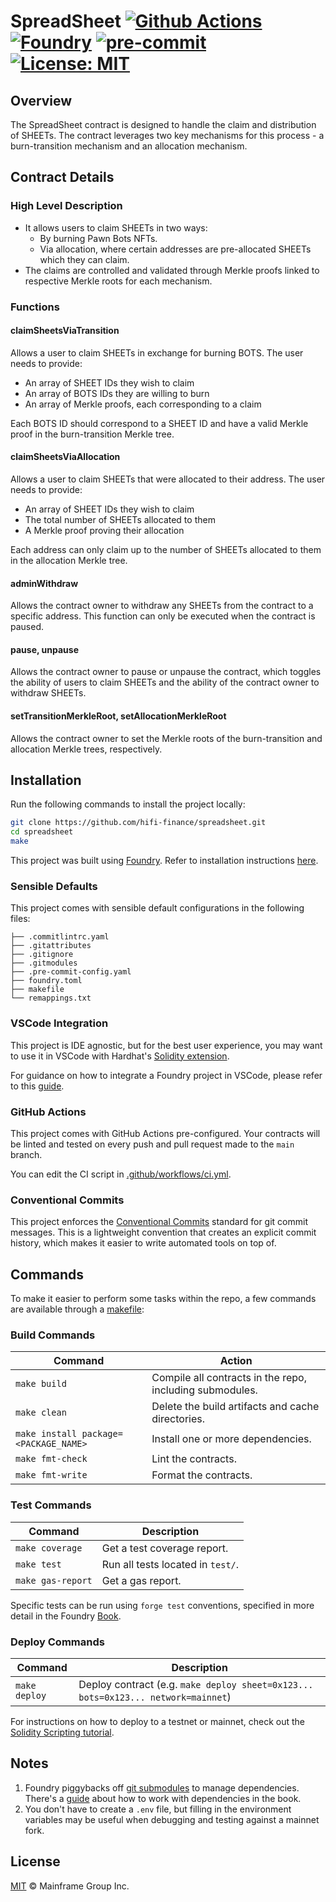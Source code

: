 # SpreadSheet [![Github Actions][gha-badge]][gha] [![Foundry][foundry-badge]][foundry] [![pre-commit][pre-commit-badge]][pre-commit] [![License: MIT][license-badge]][license]

[gha]: https://github.com/hifi-finance/spreadsheet/actions
[gha-badge]: https://github.com/hifi-finance/spreadsheet/actions/workflows/ci.yml/badge.svg
[foundry]: https://getfoundry.sh/
[foundry-badge]: https://img.shields.io/badge/Built%20with-Foundry-FFDB1C.svg
[license]: https://opensource.org/licenses/MIT
[license-badge]: https://img.shields.io/badge/License-MIT-blue.svg
[pre-commit]: https://pre-commit.com
[pre-commit-badge]: https://img.shields.io/badge/pre--commit-enabled-brightgreen?logo=pre-commit

## Overview

The SpreadSheet contract is designed to handle the claim and distribution of SHEETs. The contract leverages two key mechanisms for this process - a burn-transition mechanism and an allocation mechanism.

## Contract Details

### High Level Description

- It allows users to claim SHEETs in two ways:
  - By burning Pawn Bots NFTs.
  - Via allocation, where certain addresses are pre-allocated SHEETs which they can claim.
- The claims are controlled and validated through Merkle proofs linked to respective Merkle roots for each mechanism.

### Functions

#### claimSheetsViaTransition

Allows a user to claim SHEETs in exchange for burning BOTS. The user needs to provide:

- An array of SHEET IDs they wish to claim
- An array of BOTS IDs they are willing to burn
- An array of Merkle proofs, each corresponding to a claim

Each BOTS ID should correspond to a SHEET ID and have a valid Merkle proof in the burn-transition Merkle tree.

#### claimSheetsViaAllocation

Allows a user to claim SHEETs that were allocated to their address. The user needs to provide:

- An array of SHEET IDs they wish to claim
- The total number of SHEETs allocated to them
- A Merkle proof proving their allocation

Each address can only claim up to the number of SHEETs allocated to them in the allocation Merkle tree.

#### adminWithdraw

Allows the contract owner to withdraw any SHEETs from the contract to a specific address. This function can only be executed when the contract is paused.

#### pause, unpause

Allows the contract owner to pause or unpause the contract, which toggles the ability of users to claim SHEETs and the ability of the contract owner to withdraw SHEETs.

#### setTransitionMerkleRoot, setAllocationMerkleRoot

Allows the contract owner to set the Merkle roots of the burn-transition and allocation Merkle trees, respectively.

## Installation

Run the following commands to install the project locally:

```sh
git clone https://github.com/hifi-finance/spreadsheet.git
cd spreadsheet
make
```

This project was built using [Foundry](https://book.getfoundry.sh/). Refer to installation instructions [here](https://github.com/foundry-rs/foundry#installation).

### Sensible Defaults

This project comes with sensible default configurations in the following files:

```text
├── .commitlintrc.yaml
├── .gitattributes
├── .gitignore
├── .gitmodules
├── .pre-commit-config.yaml
├── foundry.toml
├── makefile
└── remappings.txt
```

### VSCode Integration

This project is IDE agnostic, but for the best user experience, you may want to use it in VSCode with Hardhat's
[Solidity extension](https://github.com/NomicFoundation/hardhat-vscode).

For guidance on how to integrate a Foundry project in VSCode, please refer to this
[guide](https://book.getfoundry.sh/config/vscode).

### GitHub Actions

This project comes with GitHub Actions pre-configured. Your contracts will be linted and tested on every push and pull
request made to the `main` branch.

You can edit the CI script in [.github/workflows/ci.yml](./.github/workflows/ci.yml).

### Conventional Commits

This project enforces the [Conventional Commits](https://www.conventionalcommits.org/) standard for git commit
messages. This is a lightweight convention that creates an explicit commit history, which makes it easier to write
automated tools on top of.

## Commands

To make it easier to perform some tasks within the repo, a few commands are available through a [makefile](https://github.com/hifi-finance/spreadsheet/blob/main/makefile):

### Build Commands

| Command                               | Action                                                   |
| ------------------------------------- | -------------------------------------------------------- |
| `make build`                          | Compile all contracts in the repo, including submodules. |
| `make clean`                          | Delete the build artifacts and cache directories.        |
| `make install package=<PACKAGE_NAME>` | Install one or more dependencies.                        |
| `make fmt-check`                      | Lint the contracts.                                      |
| `make fmt-write`                      | Format the contracts.                                    |

### Test Commands

| Command           | Description                       |
| ----------------- | --------------------------------- |
| `make coverage`   | Get a test coverage report.       |
| `make test`       | Run all tests located in `test/`. |
| `make gas-report` | Get a gas report.                 |

Specific tests can be run using `forge test` conventions, specified in more detail in the Foundry [Book](https://book.getfoundry.sh/reference/forge/forge-test#test-options).

### Deploy Commands

| Command       | Description                                                                       |
| ------------- | --------------------------------------------------------------------------------- |
| `make deploy` | Deploy contract (e.g. `make deploy sheet=0x123... bots=0x123... network=mainnet`) |

For instructions on how to deploy to a testnet or mainnet, check out the
[Solidity Scripting tutorial](https://book.getfoundry.sh/tutorials/solidity-scripting.html).

## Notes

1. Foundry piggybacks off [git submodules](https://git-scm.com/book/en/v2/Git-Tools-Submodules) to manage dependencies.
   There's a [guide](https://book.getfoundry.sh/projects/dependencies.html) about how to work with dependencies in the
   book.
2. You don't have to create a `.env` file, but filling in the environment variables may be useful when debugging and
   testing against a mainnet fork.

## License

[MIT](./LICENSE.md) © Mainframe Group Inc.
